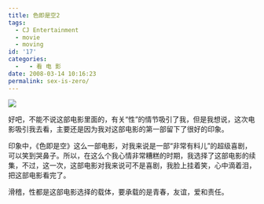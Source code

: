 ```yaml
---
title: 色即是空2
tags:
  - CJ Entertainment
  - movie
  - moving
id: '17'
categories:
  -   - 看 电 影
date: 2008-03-14 10:16:23
permalink: sex-is-zero/
---
```


[![](http://lh5.google.com/TangChao.ZJU/R9PjMktfoAI/AAAAAAAAAJs/DLEs2d-_C74/s144/SexIsZero.jpg)](http://picasaweb.google.com/TangChao.ZJU/nLWIF/photo#5175730201931259906)

好吧，不能不说这部电影里面的，有关“性”的情节吸引了我，但是我想说，这次电影吸引我去看，主要还是因为我对这部电影的第一部留下了很好的印象。

印象中，《色即是空》这么一部电影，对我来说是一部“非常有料儿”的超级喜剧，可以笑到哭鼻子。所以，在这么个我心情非常糟糕的时期，我选择了这部电影的续集，不过，这一次，这部电影对我来说可不是喜剧，我脸上挂着笑，心中滴着泪，把这部电影看完了。

滑稽，性都是这部电影选择的载体，要承载的是青春，友谊，爱和责任。